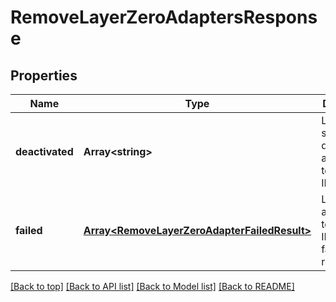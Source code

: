 # RemoveLayerZeroAdaptersResponse

## Properties

|Name | Type | Description | Notes|
|------------ | ------------- | ------------- | -------------|
|**deactivated** | **Array&lt;string&gt;** | List of successfully deactivated adapter token link IDs | [default to undefined]|
|**failed** | [**Array&lt;RemoveLayerZeroAdapterFailedResult&gt;**](RemoveLayerZeroAdapterFailedResult.md) | List of adapter token link IDs that failed to be removed | [default to undefined]|




[[Back to top]](#) [[Back to API list]](../../README.md#documentation-for-api-endpoints) [[Back to Model list]](../../README.md#documentation-for-models) [[Back to README]](../../README.md)
